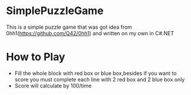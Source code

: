 # SimplePuzzleGame
This is a simple puzzle game that was got idea from 0hh1(https://github.com/Q42/0hh1) and written on my own in C#.NET 

# How to Play
- Fill the whole block with red box or blue box,besides if you want to score you must complete each line with 2 red box and 2 blue box only
- Score will calculate by 100/time